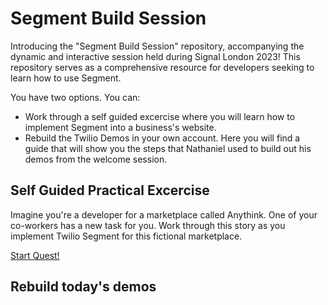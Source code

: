 # Segment Build Session

Introducing the "Segment Build Session" repository, accompanying the dynamic and interactive session held during Signal London 2023! This repository serves as a comprehensive resource for developers seeking to learn how to use Segment.

You have two options. You can:
- Work through a self guided excercise where you will learn how to implement Segment into a business's website. 
- Rebuild the Twilio Demos in  your own account. Here you will find a guide that will show you the steps that Nathaniel used to build out his demos from the welcome session.


## Self Guided Practical Excercise

Imagine you're a developer for a marketplace called Anythink. One of your co-workers has a new task for you. Work through this story as you implement Twilio Segment for this fictional marketplace.

[Start Quest!](https://app.wilco.gg/guest?directQuestId=26d535e5-9c5d-4165-80c0-f1b6091dd247&forceGuest=true)

## Rebuild today's demos

